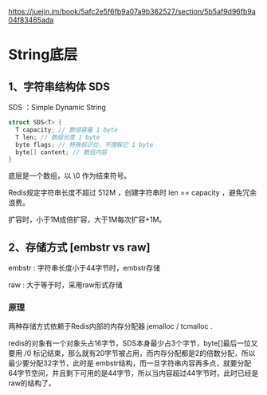 https://juejin.im/book/5afc2e5f6fb9a07a9b362527/section/5b5af9d96fb9a04f83465ada



# String底层



## 1、字符串结构体 SDS

SDS ：Simple Dynamic String

```C
struct SDS<T> {
  T capacity; // 数组容量 1 byte
  T len; // 数组长度 1 byte
  byte flags; // 特殊标识位，不理睬它 1 byte
  byte[] content; // 数组内容
}
```

底层是一个数组，以 \0 作为结束符号。

Redis规定字符串长度不超过 512M ，创建字符串时 len == capacity ，避免冗余浪费。

扩容时，小于1M成倍扩容，大于1M每次扩容+1M。

## 2、存储方式   [embstr  vs  raw]

embstr : 字符串长度小于44字节时，embstr存储

raw : 大于等于时，采用raw形式存储

### 原理

两种存储方式依赖于Redis内部的内存分配器 jemalloc / tcmalloc .

redis的对象有一个对象头占16字节，SDS本身最少占3个字节，byte[]最后一位又要用 /0 标记结束，那么就有20字节被占用，而内存分配都是2的倍数分配，所以最少要分配32字节，此时是 embstr结构，而一旦字符串内容再多点，就要分配64字节空间，并且剩下可用的是44字节，所以当内容超过44字节时，此时已经是raw的结构了。